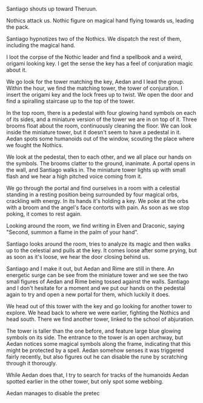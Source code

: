 Santiago shouts up toward Theruun.

Nothics attack us. Nothic figure on magical hand flying towards us, leading the pack.

Santiago hypnotizes two of the Nothics. We dispatch the rest of them, including the magical hand.

I loot the corpse of the Nothic leader and find a spellbook and a weird, origami looking key. I get the sense the key has a feel of conjuration magic about it.

We go look for the tower matching the key, Aedan and I lead the group. Within the hour, we find the matching tower, the tower of conjuration. I insert the origami key and the lock frees up to twist. We open the door and find a spiralling staircase up to the top of the tower.

In the top room, there is a pedestal with four glowing hand symbols on each of its sides, and a miniature version of the tower we are in on top of it. Three brooms float about the room, continuously cleaning the floor. We can look inside the miniature tower, but it doesn't seem to have a pedestal in it. Aedan spots some humanoids out of the window, scouting the place where we fought the Nothics.

We look at the pedestal, then to each other, and we all place our hands on the symbols. The brooms clatter to the ground, inanimate. A portal opens in the wall, and Santiago walks in. The miniature tower lights up with small flash and we hear a high pitched voice coming from it.

We go through the portal and find ourselves in a room with a celestial standing in a resting position being surrounded by four magical orbs, crackling with energy. In its hands it's holding a key. We poke at the orbs with a broom and the angel's face contorts with pain. As soon as we stop poking, it comes to rest again.

Looking around the room, we find writing in Elven and Draconic, saying "Second, summon a flame in the palm of your hand”.

Santiago looks around the room, tries to analyze its magic and then walks up to the celestial and pulls at the key. It comes loose after some prying, but as soon as it's loose, we hear the door closing behind us.

Santiago and I make it out, but Aedan and Rime are still in there. An energetic surge can be see from the miniature tower and we see the two small figures of Aedan and Rime being tossed against the walls. Santiago and I don't hesitate for a moment and we put our hands on the pedestal again to try and open a new portal for them, which luckily it does.

We head out of this tower with the key and go looking for another tower to explore. We head back to where we were earlier, fighting the Nothics and head south. There we find another tower, linked to the school of abjuration.

The tower is taller than the one before, and feature large blue glowing symbols on its side. The entrance to the tower is an open archway, but Aedan notices some magical symbols along the frame, indicating that this might be protected by a spell. Aedan somehow senses it was triggered fairly recently, but also figures out he can disable the rune by scratching through it thorougly.

While Aedan does that, I try to search for tracks of the humanoids Aedan spotted earlier in the other tower, but only spot some webbing.

Aedan manages to disable the pretec